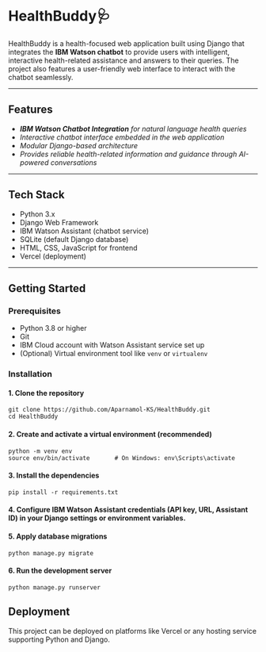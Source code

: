 # HealthBuddy🩺

HealthBuddy is a health-focused web application built using Django that integrates the **IBM Watson chatbot** to provide users with intelligent, interactive health-related assistance and answers to their queries. The project also features a user-friendly web interface to interact with the chatbot seamlessly.

---

## Features

- ***IBM Watson Chatbot Integration** for natural language health queries*  
- *Interactive chatbot interface embedded in the web application*  
- *Modular Django-based architecture*  
- *Provides reliable health-related information and guidance through AI-powered conversations*  

---

## Tech Stack

- Python 3.x  
- Django Web Framework  
- IBM Watson Assistant (chatbot service)  
- SQLite (default Django database)  
- HTML, CSS, JavaScript for frontend  
- Vercel (deployment)  

---

## Getting Started

### Prerequisites

- Python 3.8 or higher  
- Git  
- IBM Cloud account with Watson Assistant service set up  
- (Optional) Virtual environment tool like `venv` or `virtualenv`  

### Installation

#### 1. Clone the repository

   ```
   git clone https://github.com/Aparnamol-KS/HealthBuddy.git
   cd HealthBuddy
  ```
#### 2. Create and activate a virtual environment (recommended)
```
python -m venv env
source env/bin/activate       # On Windows: env\Scripts\activate
```
#### 3. Install the dependencies
```
pip install -r requirements.txt
```
#### 4. Configure IBM Watson Assistant credentials (API key, URL, Assistant ID) in your Django settings or environment variables.

#### 5. Apply database migrations
```
python manage.py migrate
```

#### 6. Run the development server
```
python manage.py runserver
```

## Deployment
This project can be deployed on platforms like Vercel or any hosting service supporting Python and Django.

